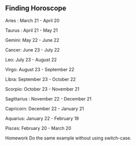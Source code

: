 ## Finding Horoscope
Aries : March 21 - April 20

Taurus : April 21 - May 21

Gemini: May 22 - June 22

Cancer: June 23 - July 22

Leo: July 23 - August 22

Virgo: August 23 - September 22

Libra: September 23 - October 22

Scorpio: October 23 - November 21

Sagittarius : November 22 - December 21

Capricorn: December 22 - January 21

Aquarius: January 22 - February 19

Pisces: February 20 - March 20

Homework
Do the same example without using switch-case.